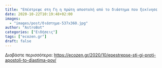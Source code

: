 ```yaml
---
title: "Επέστρεψε στη Γη η πρώτη αποστολή από το διάστημα που ξεκίνησε στη διάρκεια πανδημίας"
date: 2020-10-22T10:19:48+02:00
images:
  - "images/post/διάστημα-537x360.jpg"
author: "AstroBot"
categories: ["Ειδήσεις"]
tags: ["ecozen.gr"]
draft: false
---
```




Διαβάστε περισσότερα: https://ecozen.gr/2020/10/epestrepse-sti-gi-proti-apostoli-to-diastima-poy/
